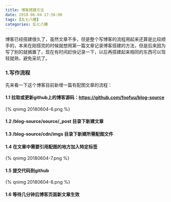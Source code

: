 ```yaml
---
title: 博客搭建方法
date: 2018-06-04 17:56:00
tags: [乱七八糟]
categories: 乱七八糟
---
```

博客已经搭建很久了，虽然文章不多，但是整个写博客的流程用起来还算是比较顺手的，本来在刚搭完的时候就想用第一篇文章记录博客搭建的方法，但是后来因为写了别的就搁置了，现在有时间赶快记录一下，以后再搭建起来相同的东西可以驾轻就熟，避免采坑了。<!--more-->
### 1.写作流程
先来看一下这个博客目前新增一篇有配图文章的流程：
#### 1.1 拉取或更新github上的博客源码：https://github.com/foofuu/blog-source
{% qnimg 20180604-6.png %}
#### 1.2 /blog-source/source/_post 目录下新建文章
#### 1.3 /blog-source/cdn/imgs 目录下新建所需配图文件
#### 1.4 在文章中需要引用配图的地方加入特定标签
{% qnimg 20180604-7.png %}
#### 1.5 提交代码到github
{% qnimg 20180604-8.png %}
#### 1.6 等待几分钟后博客页面新文章生效
